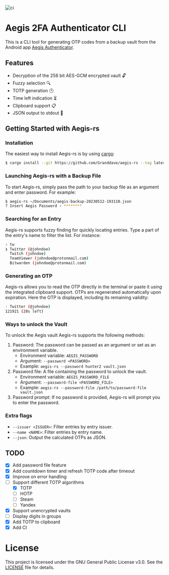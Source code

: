 ![ci](https://github.com/Granddave/aegis-rs/actions/workflows/ci.yml/badge.svg)

# Aegis 2FA Authenticator CLI

This is a CLI tool for generating OTP codes from a backup vault from the Android app [Aegis Authenticator](https://github.com/beemdevelopment/Aegis).


## Features

- Decryption of the 256 bit AES-GCM encrypted vault 🔓
- Fuzzy selection 🔍
- TOTP generation 🕒
- Time left indication ⏳
- Clipboard support 📋
- JSON output to stdout 📜


## Getting Started with Aegis-rs

### Installation

The easiest way to install Aegis-rs is by using [cargo](https://crates.io/):

```sh
$ cargo install --git https://github.com/Granddave/aegis-rs --tag latest
```

### Launching Aegis-rs with a Backup File

To start Aegis-rs, simply pass the path to your backup file as an argument and enter password. For example:

```sh
$ aegis-rs ~/Documents/aegis-backup-20230512-193110.json
? Insert Aegis Password › ********
```

### Searching for an Entry

Aegis-rs supports fuzzy finding for quickly locating entries. Type a part of the entry's name to filter the list. For instance:

```sh
› tw
❯ Twitter (@johndoe)
  Twitch (johndoe)
  TeamViewer (johndoe@protonmail.com)
  Bitwarden (johndoe@protonmail.com)
```

### Generating an OTP

Aegis-rs allows you to read the OTP directly in the terminal or paste it using the integrated clipboard support. OTPs are regenerated automatically upon expiration. Here the OTP is displayed, including its remaining validity:

```sh
· Twitter (@johndoe)
121921 (28s left)
```


### Ways to unlock the Vault

To unlock the Aegis vault Aegis-rs supports the following methods:

1. Password: The password can be passed as an argument or set as an environment variable.
    - Environment variable: `AEGIS_PASSWORD`
    - Argument: `--password <PASSWORD>`
    - Example: `aegis-rs --password hunter2 vault.json`
2. Password file: A file containing the password to unlock the vault.
    - Environment variable: `AEGIS_PASSWORD_FILE`
    - Argument: `--password-file <PASSWORD_FILE>`
    - Example: `aegis-rs --password-file /path/to/password-file vault.json`
3. Password prompt: If no password is provided, Aegis-rs will prompt you to enter the password.


### Extra flags

- `--issuer <ISSUER>`: Filter entries by entry issuer.
- `--name <NAME>`: Filter entries by entry name.
- `--json`: Output the calculated OTPs as JSON.


## TODO

- [x] Add password file feature
- [x] Add countdown timer and refresh TOTP code after timeout
- [x] Improve on error handling
- [ ] Support different TOTP algorithms
    - [x] TOTP
    - [ ] HOTP
    - [ ] Steam
    - [ ] Yandex
- [x] Support unencrypted vaults
- [ ] Display digits in groups
- [x] Add TOTP to clipboard
- [x] Add CI

# License

This project is licensed under the GNU General Public License v3.0. See the [LICENSE](LICENSE) file for details.
